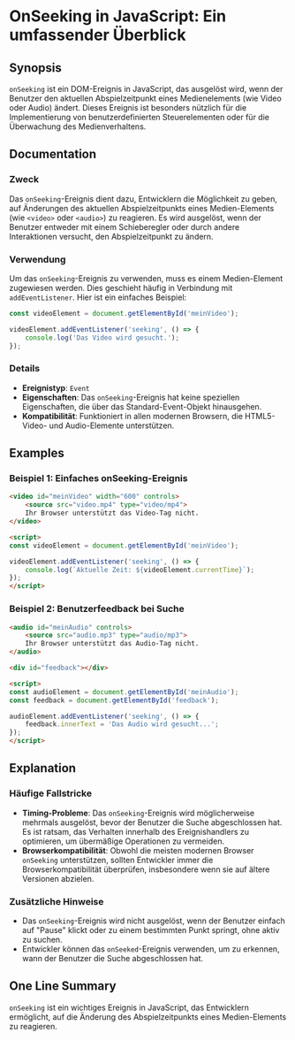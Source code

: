 <!--
Meta Description: # OnSeeking in JavaScript: Ein umfassender Überblick ## Synopsis `onSeeking` ist ein DOM-Ereignis in JavaScript, das ausgelöst wird, wenn der Benutzer...
Meta Keywords: das, onseeking, ereignis, die, video
-->

# OnSeeking in JavaScript: Ein umfassender Überblick

## Synopsis
`onSeeking` ist ein DOM-Ereignis in JavaScript, das ausgelöst wird, wenn der Benutzer den aktuellen Abspielzeitpunkt eines Medienelements (wie Video oder Audio) ändert. Dieses Ereignis ist besonders nützlich für die Implementierung von benutzerdefinierten Steuerelementen oder für die Überwachung des Medienverhaltens.

## Documentation
### Zweck
Das `onSeeking`-Ereignis dient dazu, Entwicklern die Möglichkeit zu geben, auf Änderungen des aktuellen Abspielzeitpunkts eines Medien-Elements (wie `<video>` oder `<audio>`) zu reagieren. Es wird ausgelöst, wenn der Benutzer entweder mit einem Schieberegler oder durch andere Interaktionen versucht, den Abspielzeitpunkt zu ändern.

### Verwendung
Um das `onSeeking`-Ereignis zu verwenden, muss es einem Medien-Element zugewiesen werden. Dies geschieht häufig in Verbindung mit `addEventListener`. Hier ist ein einfaches Beispiel:

```javascript
const videoElement = document.getElementById('meinVideo');

videoElement.addEventListener('seeking', () => {
    console.log('Das Video wird gesucht.');
});
```

### Details
- **Ereignistyp**: `Event`
- **Eigenschaften**: Das `onSeeking`-Ereignis hat keine speziellen Eigenschaften, die über das Standard-Event-Objekt hinausgehen.
- **Kompatibilität**: Funktioniert in allen modernen Browsern, die HTML5-Video- und Audio-Elemente unterstützen.

## Examples
### Beispiel 1: Einfaches onSeeking-Ereignis
```html
<video id="meinVideo" width="600" controls>
    <source src="video.mp4" type="video/mp4">
    Ihr Browser unterstützt das Video-Tag nicht.
</video>

<script>
const videoElement = document.getElementById('meinVideo');

videoElement.addEventListener('seeking', () => {
    console.log(`Aktuelle Zeit: ${videoElement.currentTime}`);
});
</script>
```

### Beispiel 2: Benutzerfeedback bei Suche
```html
<audio id="meinAudio" controls>
    <source src="audio.mp3" type="audio/mp3">
    Ihr Browser unterstützt das Audio-Tag nicht.
</audio>

<div id="feedback"></div>

<script>
const audioElement = document.getElementById('meinAudio');
const feedback = document.getElementById('feedback');

audioElement.addEventListener('seeking', () => {
    feedback.innerText = 'Das Audio wird gesucht...';
});
</script>
```

## Explanation
### Häufige Fallstricke
- **Timing-Probleme**: Das `onSeeking`-Ereignis wird möglicherweise mehrmals ausgelöst, bevor der Benutzer die Suche abgeschlossen hat. Es ist ratsam, das Verhalten innerhalb des Ereignishandlers zu optimieren, um übermäßige Operationen zu vermeiden.
- **Browserkompatibilität**: Obwohl die meisten modernen Browser `onSeeking` unterstützen, sollten Entwickler immer die Browserkompatibilität überprüfen, insbesondere wenn sie auf ältere Versionen abzielen.

### Zusätzliche Hinweise
- Das `onSeeking`-Ereignis wird nicht ausgelöst, wenn der Benutzer einfach auf "Pause" klickt oder zu einem bestimmten Punkt springt, ohne aktiv zu suchen.
- Entwickler können das `onSeeked`-Ereignis verwenden, um zu erkennen, wann der Benutzer die Suche abgeschlossen hat.

## One Line Summary
`onSeeking` ist ein wichtiges Ereignis in JavaScript, das Entwicklern ermöglicht, auf die Änderung des Abspielzeitpunkts eines Medien-Elements zu reagieren.